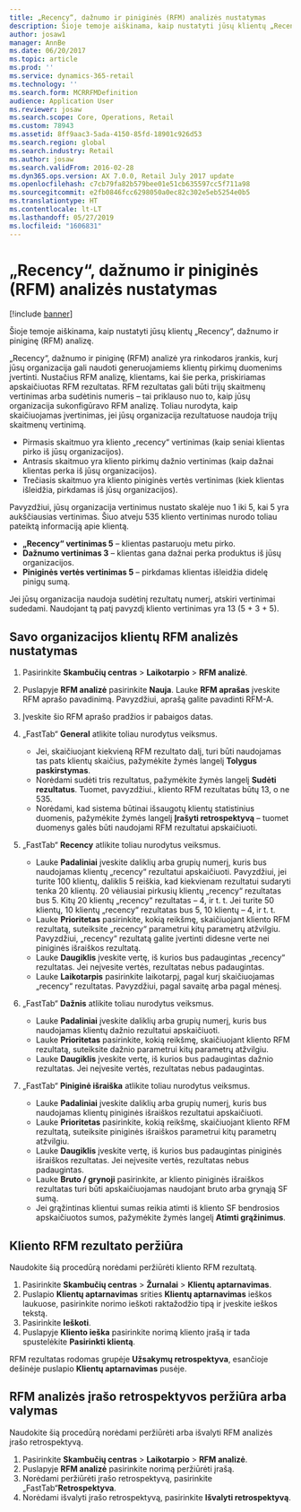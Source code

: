 ```yaml
---
title: „Recency“, dažnumo ir piniginės (RFM) analizės nustatymas
description: Šioje temoje aiškinama, kaip nustatyti jūsų klientų „Recency“, dažnumo ir piniginę (RFM) analizę.
author: josaw1
manager: AnnBe
ms.date: 06/20/2017
ms.topic: article
ms.prod: ''
ms.service: dynamics-365-retail
ms.technology: ''
ms.search.form: MCRRFMDefinition
audience: Application User
ms.reviewer: josaw
ms.search.scope: Core, Operations, Retail
ms.custom: 78943
ms.assetid: 8ff9aac3-5ada-4150-85fd-18901c926d53
ms.search.region: global
ms.search.industry: Retail
ms.author: josaw
ms.search.validFrom: 2016-02-28
ms.dyn365.ops.version: AX 7.0.0, Retail July 2017 update
ms.openlocfilehash: c7cb79fa82b579bee01e51cb635597cc5f711a98
ms.sourcegitcommit: e2fb0846fcc6298050a0ec82c302e5eb5254e0b5
ms.translationtype: HT
ms.contentlocale: lt-LT
ms.lasthandoff: 05/27/2019
ms.locfileid: "1606831"
---
```

# <a name="set-up-recency-frequency-and-monetary-rfm-analysis"></a>„Recency“, dažnumo ir piniginės (RFM) analizės nustatymas

[!include [banner](includes/banner.md)]

Šioje temoje aiškinama, kaip nustatyti jūsų klientų „Recency“, dažnumo ir piniginę (RFM) analizę.

„Recency“, dažnumo ir piniginę (RFM) analizė yra rinkodaros įrankis, kurį jūsų organizacija gali naudoti generuojamiems klientų pirkimų duomenims įvertinti. Nustačius RFM analizę, klientams, kai šie perka, priskiriamas apskaičiuotas RFM rezultatas. RFM rezultatas gali būti trijų skaitmenų vertinimas arba sudėtinis numeris – tai priklauso nuo to, kaip jūsų organizacija sukonfigūravo RFM analizę. Toliau nurodyta, kaip skaičiuojamas įvertinimas, jei jūsų organizacija rezultatuose naudoja trijų skaitmenų vertinimą.

- Pirmasis skaitmuo yra kliento „recency“ vertinimas (kaip seniai klientas pirko iš jūsų organizacijos).
- Antrasis skaitmuo yra kliento pirkimų dažnio vertinimas (kaip dažnai klientas perka iš jūsų organizacijos).
- Trečiasis skaitmuo yra kliento piniginės vertės vertinimas (kiek klientas išleidžia, pirkdamas iš jūsų organizacijos).

Pavyzdžiui, jūsų organizacija vertinimus nustato skalėje nuo 1 iki 5, kai 5 yra aukščiausias vertinimas. Šiuo atveju 535 kliento vertinimas nurodo toliau pateiktą informaciją apie klientą.

- **„Recency“ vertinimas 5** – klientas pastaruoju metu pirko.
- **Dažnumo vertinimas 3** – klientas gana dažnai perka produktus iš jūsų organizacijos.
- **Piniginės vertės vertinimas 5** – pirkdamas klientas išleidžia didelę pinigų sumą.

Jei jūsų organizacija naudoja sudėtinį rezultatų numerį, atskiri vertinimai sudedami. Naudojant tą patį pavyzdį kliento vertinimas yra 13 (5 + 3 + 5).

## <a name="set-up-rfm-analysis-for-the-customers-in-your-organization"></a>Savo organizacijos klientų RFM analizės nustatymas

1. Pasirinkite **Skambučių centras** \> **Laikotarpio** \> **RFM analizė**.
2. Puslapyje **RFM analizė** pasirinkite **Nauja**. Lauke **RFM aprašas** įveskite RFM aprašo pavadinimą. Pavyzdžiui, aprašą galite pavadinti RFM-A.
3. Įveskite šio RFM aprašo pradžios ir pabaigos datas.
4. „FastTab“ **General** atlikite toliau nurodytus veiksmus.

    - Jei, skaičiuojant kiekvieną RFM rezultato dalį, turi būti naudojamas tas pats klientų skaičius, pažymėkite žymės langelį **Tolygus paskirstymas**.
    - Norėdami sudėti tris rezultatus, pažymėkite žymės langelį **Sudėti rezultatus**. Tuomet, pavyzdžiui., kliento RFM rezultatas būtų 13, o ne 535.
    - Norėdami, kad sistema būtinai išsaugotų klientų statistinius duomenis, pažymėkite žymės langelį **Įrašyti retrospektyvą** – tuomet duomenys galės būti naudojami RFM rezultatui apskaičiuoti.

5. „FastTab“ **Recency** atlikite toliau nurodytus veiksmus.

    - Lauke **Padaliniai** įveskite daliklių arba grupių numerį, kuris bus naudojamas klientų „recency“ rezultatui apskaičiuoti. Pavyzdžiui, jei turite 100 klientų, daliklis 5 reiškia, kad kiekvienam rezultatui sudaryti tenka 20 klientų. 20 vėliausiai pirkusių klientų „recency“ rezultatas bus 5. Kitų 20 klientų „recency“ rezultatas – 4, ir t. t. Jei turite 50 klientų, 10 klientų „recency“ rezultatas bus 5, 10 klientų – 4, ir t. t.
    - Lauke **Prioritetas** pasirinkite, kokią reikšmę, skaičiuojant kliento RFM rezultatą, suteiksite „recency“ parametrui kitų parametrų atžvilgiu. Pavyzdžiui, „recency“ rezultatą galite įvertinti didesne verte nei piniginės išraiškos rezultatą.
    - Lauke **Daugiklis** įveskite vertę, iš kurios bus padaugintas „recency“ rezultatas. Jei neįvesite vertės, rezultatas nebus padaugintas.
    - Lauke **Laikotarpis** pasirinkite laikotarpį, pagal kurį skaičiuojamas „recency“ rezultatas. Pavyzdžiui, pagal savaitę arba pagal mėnesį.

6. „FastTab“ **Dažnis** atlikite toliau nurodytus veiksmus.

    - Lauke **Padaliniai** įveskite daliklių arba grupių numerį, kuris bus naudojamas klientų dažnio rezultatui apskaičiuoti.
    - Lauke **Prioritetas** pasirinkite, kokią reikšmę, skaičiuojant kliento RFM rezultatą, suteiksite dažnio parametrui kitų parametrų atžvilgiu.
    - Lauke **Daugiklis** įveskite vertę, iš kurios bus padaugintas dažnio rezultatas. Jei neįvesite vertės, rezultatas nebus padaugintas.

7. „FastTab“ **Piniginė išraiška** atlikite toliau nurodytus veiksmus.

    - Lauke **Padaliniai** įveskite daliklių arba grupių numerį, kuris bus naudojamas klientų piniginės išraiškos rezultatui apskaičiuoti.
    - Lauke **Prioritetas** pasirinkite, kokią reikšmę, skaičiuojant kliento RFM rezultatą, suteiksite piniginės išraiškos parametrui kitų parametrų atžvilgiu.
    - Lauke **Daugiklis** įveskite vertę, iš kurios bus padaugintas piniginės išraiškos rezultatas. Jei neįvesite vertės, rezultatas nebus padaugintas.
    - Lauke **Bruto / grynoji** pasirinkite, ar kliento piniginės išraiškos rezultatas turi būti apskaičiuojamas naudojant bruto arba grynąją SF sumą.
    - Jei grąžintinas klientui sumas reikia atimti iš kliento SF bendrosios apskaičiuotos sumos, pažymėkite žymės langelį **Atimti grąžinimus**.

## <a name="view-a-customers-rfm-score"></a>Kliento RFM rezultato peržiūra

Naudokite šią procedūrą norėdami peržiūrėti kliento RFM rezultatą.

1. Pasirinkite **Skambučių centras** \> **Žurnalai** \> **Klientų aptarnavimas**.
2. Puslapio **Klientų aptarnavimas** srities **Klientų aptarnavimas** ieškos laukuose, pasirinkite norimo ieškoti raktažodžio tipą ir įveskite ieškos tekstą.
3. Pasirinkite **Ieškoti**.
4. Puslapyje **Kliento ieška** pasirinkite norimą kliento įrašą ir tada spustelėkite **Pasirinkti klientą**.

RFM rezultatas rodomas grupėje **Užsakymų retrospektyva**, esančioje dešinėje puslapio **Klientų aptarnavimas** pusėje.

## <a name="view-or-clear-the-history-of-an-rfm-analysis-record"></a>RFM analizės įrašo retrospektyvos peržiūra arba valymas

Naudokite šią procedūrą norėdami peržiūrėti arba išvalyti RFM analizės įrašo retrospektyvą.

1. Pasirinkite **Skambučių centras** \> **Laikotarpio** \> **RFM analizė**.
2. Puslapyje **RFM analizė** pasirinkite norimą peržiūrėti įrašą.
3. Norėdami peržiūrėti įrašo retrospektyvą, pasirinkite „FastTab“**Retrospektyva**.
4. Norėdami išvalyti įrašo retrospektyvą, pasirinkite **Išvalyti retrospektyvą**.
